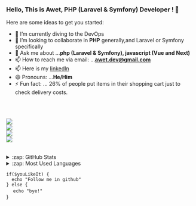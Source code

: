 ### Hello, This is Awet, PHP (Laravel & Symfony) Developer ! 👋
Here are some ideas to get you started:
- 🌱 I’m currently diving to the DevOps
- 👯 I’m looking to collaborate in **PHP** generally,and Laravel or Symfony specifically
- 💬 Ask me about ...**php (Laravel & Symfony), javascript (Vue and Next)** 
- 📫 How to reach me via email: ...**awet.dev@gmail.com**
- 📫 Here is my [linkedIn](https://www.linkedin.com/in/awet-tesfay-web-dev/)
- 😄 Pronouns: ...**He/Him**
- ⚡ Fun fact: ... 26% of people put items in their shopping cart just to check delivery costs.
<br />
<br />
<p>
  <img src="https://skillicons.dev/icons?i=php,symfony,laravel"/>
  <br />
  <img src="https://skillicons.dev/icons?i=javascript,nodejs,vuejs,nextjs,jquery"/>
  <br />
  <img src="https://skillicons.dev/icons?i=html,markdown,css,tailwind,bootstrap"/>
  <br />
  <img src="https://skillicons.dev/icons?i=git,docker,github,mysql,visualstudio" />
  <br />
</p>
<br />

<details>
  <summary>:zap: GitHub Stats</summary>

  <img align="left" alt="Anna's GitHub Stats" src="https://github-readme-stats.vercel.app/api?username=awet100&show_icons=true&hide_border=true" />

</details>

<details>
  <summary>:zap: Most Used Languages</summary>

<img align="left" alt="Anna's GitHub Top Languages" src="https://github-readme-stats.vercel.app/api/top-langs/?username=awet100" />

</details>

`if($youLikeIt) {` <br/>
 `  ` `echo "Follow me in github"`<br/>
`} else {`<br/>
  `  ` `echo "bye!"`  
}
